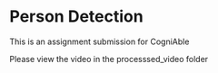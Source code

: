 # Person Detection
This is an assignment submission for CogniAble

Please view the video in the processsed_video folder
